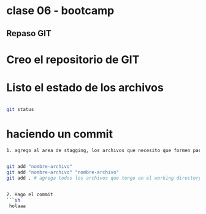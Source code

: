 # clase 06 - bootcamp

## Repaso GIT

# Creo el repositorio de GIT
 
# Listo el estado de los archivos

``` sh

git status
``` 
# haciendo un commit
```sh
1. agrego al area de stagging, los archivos que necesito que formen parte del commit


git add "nombre-archivo"
git add "nombre-archivo" "nombre-archivo"
git add . # agrega todos los archivos que tengo en el working directory ((wd)


2. Hago el commit
```sh
 holaaa